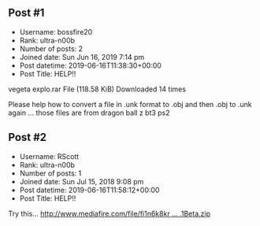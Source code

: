 ## Post #1
- Username: bossfire20
- Rank: ultra-n00b
- Number of posts: 2
- Joined date: Sun Jun 16, 2019 7:14 pm
- Post datetime: 2019-06-16T11:38:30+00:00
- Post Title: HELP!!

vegeta explo.rar
File (118.58 KiB) Downloaded 14 times

Please help how to convert a file in .unk format to .obj and then .obj to .unk again ... those files are from dragon ball z bt3 ps2
## Post #2
- Username: RScott
- Rank: ultra-n00b
- Number of posts: 1
- Joined date: Sun Jul 15, 2018 9:08 pm
- Post datetime: 2019-06-16T11:58:12+00:00
- Post Title: HELP!!

Try this...  [http://www.mediafire.com/file/fi1n6k8kr ... .1Beta.zip](http://www.mediafire.com/file/fi1n6k8kr29eib7/KkTeamUnkArchivesExplorer+V1.1Beta.zip)
